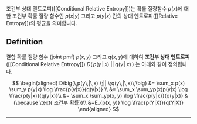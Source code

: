 조건부 상대 엔트로피([[Conditional Relative Entropy]])는 확률 질량함수 $p(x)$에 대한 조건부 확률 질량 함수인 $p(x|y)$ 그리고 $p(y|x)$ 간의 상대 엔트로피([[Relative Entropy]])의 평균을 의미합니다.

## Definition
결합 확률 질량 함수 (joint pmf) $p(x, y)$ 그리고 $q(x, y)$에 대하여 **조건부 상대 엔트로피**([[Conditional Relative Entropy]]) $D\big(\,p(y\,|\,x) \;|| \;q(y\,|\,x)\,\big)$ 는 아래와 같이 정의됩니다.

$$
\begin{aligned}
D\big(\,p(y\,|\,x) \;|| \;q(y\,|\,x)\,\big) &= \sum_x p(x) \sum_y p(y|x) \log \frac{p(y|x)}{q(y|x)} \\
&= \sum_x \sum_yp(x)p(y|x) \log \frac{p(y|x)}{q(y|x)}\\
&= \sum_x \sum_yp(x, y) \log \frac{p(y|x)}{q(y|x)} &(\because \text{ 조건부 확률})\\ 
&=E_{p(x, y)} \log \frac{p(Y|X)}{q(Y|X)}
\end{aligned}
$$

---